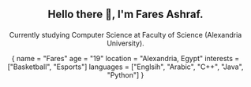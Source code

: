 ## <p align="center">Hello there 👋, I'm Fares Ashraf.</p>
<p align="center">Currently studying Computer Science at Faculty of Science (Alexandria University).</p>
<p align="center">{
  name = "Fares"
  age =  "19"
  location = "Alexandria, Egypt"
  interests =  ["Basketball", "Esports"]
  languages = ["Englsih", "Arabic", "C++", "Java", "Python"]
}</p>

